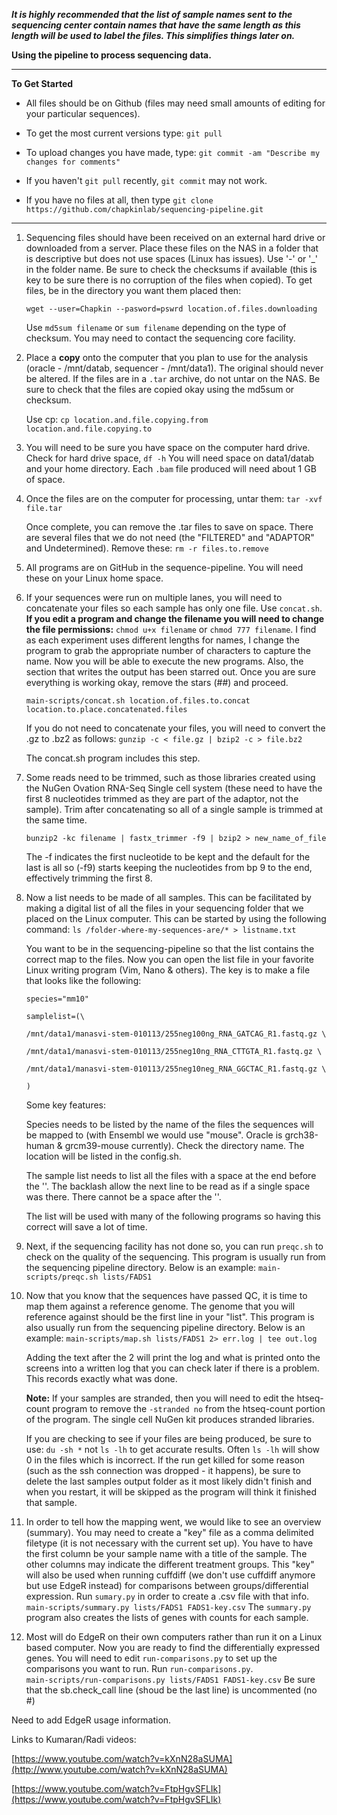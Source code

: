 ***It is highly recommended that the list of sample names sent to the sequencing center contain names that have the same length as this length will be used to label the files.  This simplifies things later on.***

**Using the pipeline to process sequencing data.**

----------
**To Get Started**

- All files should be on Github (files may need small amounts of editing for your particular sequences).

- To get the most current versions type: `git pull`

- To upload changes you have made, type: `git commit -am "Describe my changes for comments"`
- If you haven't `git pull` recently, `git commit` may not work.
- If you have no files at all, then type `git clone https://github.com/chapkinlab/sequencing-pipeline.git`

----------

1. Sequencing files should have been received on an external hard drive or downloaded from a server.  Place these files on the NAS in a folder that is descriptive but does not use spaces (Linux has issues).  Use '-' or '_' in the folder name.  Be sure to check the checksums if available (this is key to be sure there is no corruption of the files when copied).  To get files, be in the directory you want them placed then:
	
	`wget --user=Chapkin --pasword=pswrd location.of.files.downloading`

	Use `md5sum filename` or `sum filename` depending on the type of checksum.  You may need to contact the sequencing core facility.


1. Place a **copy** onto the computer that you plan to use for the analysis (oracle - /mnt/datab, sequencer - /mnt/data1).  The original should never be altered.  If the files are in a `.tar` archive, do not untar on the NAS.  Be sure to check that the files are copied okay using the md5sum or checksum.

	Use cp: `cp location.and.file.copying.from location.and.file.copying.to`

1. You will need to be sure you have space on the computer hard drive.  Check for hard drive space, `df -h`  You will need space on data1/datab and your home directory.  Each `.bam` file produced will need about 1 GB of space.
2. Once the files are on the computer for processing, untar them:
	`tar -xvf file.tar`

	Once complete, you can remove the .tar files to save on space.  There are several files that we do not need (the "FILTERED" and "ADAPTOR" and Undetermined).  Remove these:
	`rm -r files.to.remove`

1. All programs are on GitHub in the sequence-pipeline.  You will need these on your Linux home space.



1. If your sequences were run on multiple lanes, you will need to concatenate your files so each sample has only one file.  Use `concat.sh`.  **If you edit a program and change the filename you will need to change the file permissions:** `chmod u+x filename` or `chmod 777 filename`.  I find as each experiment uses different lengths for names, I change the program to grab the appropriate number of characters to capture the name.  Now you will be able to execute the new programs.  Also, the section that writes the output has been starred out.  Once you are sure everything is working okay, remove the stars (##) and proceed.
		
	`main-scripts/concat.sh location.of.files.to.concat location.to.place.concatenated.files`

	If you do not need to concatenate your files, you will need to convert the .gz to .bz2 as follows:
	`gunzip -c < file.gz | bzip2 -c > file.bz2`
	
	The concat.sh program includes this step.



1. Some reads need to be trimmed, such as those libraries created using the NuGen Ovation RNA-Seq Single cell system (these need to have the first 8 nucleotides trimmed as they are part of the adaptor, not the sample).  Trim after concatenating so all of a single sample is trimmed at the same time.

	`bunzip2 -kc filename | fastx_trimmer -f9 | bzip2 > new_name_of_file`

	The -f indicates the first nucleotide to be kept and the default for the last is all so (-f9) starts keeping the nucleotides from bp 9 to the end, effectively trimming the first 8.

1. Now a list needs to be made of all samples.  This can be facilitated by making a digital list of all the files in your sequencing folder that we placed on the Linux computer.  This can be started by using the following command:  `ls /folder-where-my-sequences-are/* > listname.txt`

	You want to be in the sequencing-pipeline so that the list contains the correct map to the files.  Now you can open the list file in your favorite Linux writing program (Vim, Nano & others).  The key is to make a file that looks like the following:

    `species="mm10"`
	
	`samplelist=(\`

	`/mnt/data1/manasvi-stem-010113/255neg100ng_RNA_GATCAG_R1.fastq.gz \`

	`/mnt/data1/manasvi-stem-010113/255neg10ng_RNA_CTTGTA_R1.fastq.gz \`

	`/mnt/data1/manasvi-stem-010113/255neg10neg_RNA_GGCTAC_R1.fastq.gz \`

	`)`

	Some key features:
	
	Species needs to be listed by the name of the files the sequences will be mapped to (with Ensembl we would use "mouse".  Oracle is grch38-human & grcm39-mouse currently).  Check the directory name.  The location will be listed in the config.sh.

	The sample list needs to list all the files with a space at the end before the '\'.  The backlash allow the next line to be read as if a single space was there.  There cannot be a space after the '\'.

	The list will be used with many of the following programs so having this correct will save a lot of time.

 
1. Next, if the sequencing facility has not done so, you can run `preqc.sh` to check on the quality of the sequencing.  This program is usually run from the sequencing pipeline directory.  Below is an example:  `main-scripts/preqc.sh lists/FADS1`
2. Now that you know that the sequences have passed QC, it is time to map them against a reference genome.  The genome that you will reference against should be the first line in your "list".  This program is also usually run from the sequencing pipeline directory.  Below is an example:
	`main-scripts/map.sh lists/FADS1 2> err.log | tee out.log`

	Adding the text after the 2 will print the log and what is printed onto the screens into a written log that you can check later if there is a problem.  This records exactly what was done.

	**Note:**  If your samples are stranded, then you will need to edit the htseq-count program to remove the `-stranded no` from the htseq-count portion of the program.  The single cell NuGen kit produces stranded libraries.

	If you are checking to see if your files are being produced, be sure to use: `du -sh *` not `ls -lh` to get accurate results.  Often `ls -lh` will show 0 in the files which is incorrect.  If the run get killed for some reason (such as the ssh connection was dropped - it happens), be sure to delete the last samples output folder as it most likely didn't finish and when you restart, it will be skipped as the program will think it finished that sample.
1. In order to tell how the mapping went, we would like to see an overview (summary).  You may need to create a "key" file as a comma delimited filetype (it is not necessary with the current set up).  You have to have the first column be your sample name with a title of the sample.  The other columns may indicate the different treatment groups.  This "key" will also be used when running cuffdiff (we don't use cuffdiff anymore but use EdgeR instead) for comparisons between groups/differential expression.  Run `sumary.py` in order to create a .csv file with that info.  `main-scripts/summary.py lists/FADS1 FADS1-key.csv`  The `summary.py` program also creates the lists of genes with counts for each sample.
2. Most will do EdgeR on their own computers rather than run it on a Linux based computer.  Now you are ready to find the differentially expressed genes.  You will need to edit `run-comparisons.py` to set up the comparisons you want to run.  Run `run-comparisons.py`.    
	`main-scripts/run-comparisons.py lists/FADS1 FADS1-key.csv`
Be sure that the sb.check_call line (shoud be the last line) is uncommented (no #)

Need to add EdgeR usage information.

Links to Kumaran/Radi videos:

[https://www.youtube.com/watch?v=kXnN28aSUMA](http://www.youtube.com/watch?v=kXnN28aSUMA)

[https://www.youtube.com/watch?v=FtpHgvSFLIk](https://www.youtube.com/watch?v=FtpHgvSFLIk)
	 
